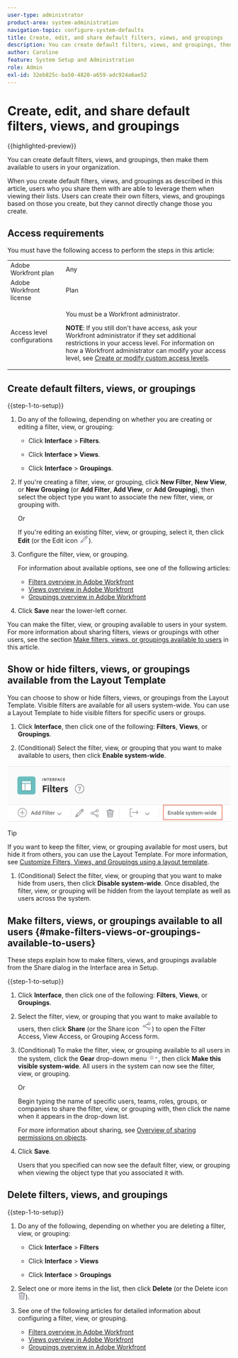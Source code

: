 ```yaml
---
user-type: administrator
product-area: system-administration
navigation-topic: configure-system-defaults
title: Create, edit, and share default filters, views, and groupings
description: You can create default filters, views, and groupings, then make them available to users in your organization.
author: Caroline
feature: System Setup and Administration
role: Admin
exl-id: 32eb825c-ba50-4820-a659-adc924a6ae52
---
```

# Create, edit, and share default filters, views, and groupings

<!--
<p data-mc-conditions="QuicksilverOrClassic.Draft mode">***DON'T DELETE, DRAFT OR HIDE THIS ARTICLE. IT IS LINKED TO THE PRODUCT, THROUGH THE CONTEXT SENSITIVE HELP LINKS. **</p>
-->

{{highlighted-preview}}

You can create default filters, views, and groupings, then make them available to users in your organization.

When you create default filters, views, and groupings as described in this article, users who you share them with are able to leverage them when viewing their lists. Users can create their own filters, views, and groupings based on those you create, but they cannot directly change those you create.

## Access requirements

You must have the following access to perform the steps in this article: 

<table style="table-layout:auto"> 
 <col> 
 <col> 
 <tbody> 
  <tr> 
   <td role="rowheader">Adobe Workfront plan</td> 
   <td>Any</td> 
  </tr> 
  <tr> 
   <td role="rowheader">Adobe Workfront license</td> 
   <td>Plan</td> 
  </tr> 
  <tr> 
   <td role="rowheader">Access level configurations</td> 
   <td> <p>You must be a Workfront administrator.</p> <p><b>NOTE</b>: If you still don't have access, ask your Workfront administrator if they set additional restrictions in your access level. For information on how a Workfront administrator can modify your access level, see <a href="../../../administration-and-setup/add-users/configure-and-grant-access/create-modify-access-levels.md" class="MCXref xref">Create or modify custom access levels</a>.</p> </td> 
  </tr> 
 </tbody> 
</table>

## Create default filters, views, or groupings

{{step-1-to-setup}}

1. Do any of the following, depending on whether you are creating or editing a filter, view, or grouping:

   * Click **Interface** > **Filters**.
   
   * Click **Interface >** **Views**.
   
   * Click **Interface** > **Groupings**.

1. If you're creating a filter, view, or grouping, click **New Filter**, **New View**, or **New Grouping** <span class="preview">(or **Add Filter**, **Add View**, or **Add Grouping**)</span>, then select the object type you want to associate the new filter, view, or grouping with.

   Or

   If you're editing an existing filter, view, or grouping, select it, then click **Edit** <span class="preview">(or the Edit icon ![Edit icon](assets/edit-icon.png))</span>.

1. Configure the filter, view, or grouping.

   For information about available options, see one of the following articles:

   * [Filters overview in Adobe Workfront](../../../reports-and-dashboards/reports/reporting-elements/filters-overview.md) 
   * [Views overview in Adobe Workfront](../../../reports-and-dashboards/reports/reporting-elements/views-overview.md) 
   * [Groupings overview in Adobe Workfront](../../../reports-and-dashboards/reports/reporting-elements/groupings-overview.md)

1. Click **Save** near the lower-left corner.

You can make the filter, view, or grouping available to users in your system. For more information about sharing filters, views or groupings with other users, see the section [Make filters, views, or groupings available to users](#make-filters-views-or-groupings-available-to-users) in this article.

<div class="preview">

## Show or hide filters, views, or groupings available from the Layout Template

You can choose to show or hide filters, views, or groupings from the Layout Template. Visible filters are available for all users system-wide. You can use a Layout Template to hide visible filters for specific users or groups.

1. Click **Interface**, then click one of the following: **Filters**, **Views**, or **Groupings**.

1. (Conditional) Select the filter, view, or grouping that you want to make available to users, then click **Enable system-wide**.

![](assets/enable-system-wide-fvg.png)

>[!TIP]
>
>If you want to keep the filter, view, or grouping available for most users, but hide it from others, you can use the Layout Template. For more information, see [Customize Filters, Views, and Groupings using a layout template](/help/quicksilver/administration-and-setup/customize-workfront/use-layout-templates/customize-fvg-list-controls-layout-template.md).

1. (Conditional) Select the filter, view, or grouping that you want to make hide from users, then click **Disable system-wide**. Once disabled, the filter, view, or grouping will be hidden from the layout template as well as users across the system.

</div>

## Make filters, views, or groupings available to all users {#make-filters-views-or-groupings-available-to-users}

These steps explain how to make filters, views, and groupings available from the Share dialog in the Interface area in Setup. <!-- This settings acts like an on/off switch for the entire system, including the Layout Template. -->

{{step-1-to-setup}}

1. Click **Interface**, then click one of the following: **Filters**, **Views**, or **Groupings**.

1. Select the filter, view, or grouping that you want to make available to users, then click **Share** <span class="preview">(or the Share icon ![Share icon](assets/share-icon.png))</span> to open the Filter Access, View Access, or Grouping Access form.
1. (Conditional) To make the filter, view, or grouping available to all users in the system, click the **Gear** drop-down menu ![](assets/gear-menu-for-sharing-items.png), then click **Make this visible system-wide**. All users in the system can now see the filter, view, or grouping.

   Or

   Begin typing the name of specific users, teams, roles, groups, or companies to share the filter, view, or grouping with, then click the name when it appears in the drop-down list.

   For more information about sharing, see [Overview of sharing permissions on objects](../../../workfront-basics/grant-and-request-access-to-objects/sharing-permissions-on-objects-overview.md).

1. Click **Save**.

   Users that you specified can now see the default filter, view, or grouping when viewing the object type that you associated it with.

## Delete filters, views, and groupings

{{step-1-to-setup}}

1. Do any of the following, depending on whether you are deleting a filter, view, or grouping:

   * Click **Interface** > **Filters**
   
   * Click **Interface** > **Views**
   
   * Click **Interface** > **Groupings**

1. Select one or more items in the list, then click **Delete** <span class="preview">(or the Delete icon ![Delete icon](assets/delete.png))</span>.
1. See one of the following articles for detailed information about configuring a filter, view, or grouping.

   * [Filters overview in Adobe Workfront](../../../reports-and-dashboards/reports/reporting-elements/filters-overview.md) 
   * [Views overview in Adobe Workfront](../../../reports-and-dashboards/reports/reporting-elements/views-overview.md) 
   * [Groupings overview in Adobe Workfront](../../../reports-and-dashboards/reports/reporting-elements/groupings-overview.md)
